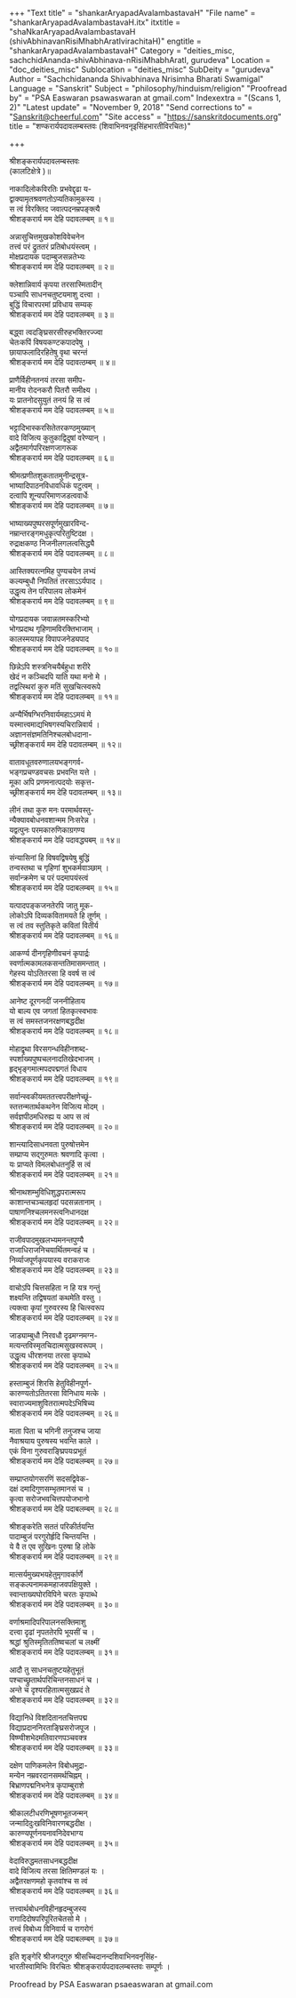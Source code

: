 +++
"Text title" = "shankarAryapadAvalambastavaH"
"File name" = "shankarAryapadAvalambastavaH.itx"
itxtitle = "shaNkarAryapadAvalambastavaH (shivAbhinavanRisiMhabhAratIvirachitaH)"
engtitle = "shankarAryapadAvalambastavaH"
Category = "deities_misc, sachchidAnanda-shivAbhinava-nRisiMhabhAratI, gurudeva"
Location = "doc_deities_misc"
Sublocation = "deities_misc"
SubDeity = "gurudeva"
Author = "Sachchidananda Shivabhinava Nrisimha Bharati Swamigal"
Language = "Sanskrit"
Subject = "philosophy/hinduism/religion"
"Proofread by" = "PSA Easwaran psawaswaran at gmail.com"
Indexextra = "(Scans 1, 2)"
"Latest update" = "November 9, 2018"
"Send corrections to" = "Sanskrit@cheerful.com"
"Site access" = "https://sanskritdocuments.org"
title = "शण्करार्यपदावलम्बस्तवः (शिवाभिनवनृइसिंहभारतीविरचितः)"

+++
  
 श्रीशङ्करार्यपदावलम्बस्तवः   
(कालटिक्षेत्रे )॥  
  
नाकादिलोकविरतिः प्रभवेद्दृढा य-  
द्वाक्यामृतश्रवणतोऽप्यतिकामुकस्य ।  
स त्वं विरक्तिद जवात्पदनम्रपङ्क्त्यै  
श्रीशङ्करार्य मम देहि पदावलम्बम् ॥ १॥  
  
अन्नासुचित्तमुखकोशविवेचनेन  
तत्त्वं परं द्रुततरं प्रतिबोधयंस्त्वम् ।  
मोक्षप्रदायक पदाम्बुजसन्नतेभ्यः  
श्रीशङ्करार्य मम देहि पदावलम्बम् ॥ २॥  
  
क्लेशान्निवार्य कृपया तरसास्मितादीन्  
पञ्चापि साधनचतुष्टयमाशु दत्त्वा ।  
बुद्धिं विचारपरमां प्रविधाय सम्यक्  
श्रीशङ्करार्य मम देहि पदावलम्बम् ॥ ३॥  
  
बद्ध्वा त्वदङ्घ्रिसरसीरुहभक्तिरज्ज्वा  
चेतःकपिं विषयकण्टकपादपेषु ।  
छायाफलादिरहितेषु वृथा चरन्तं  
श्रीशङ्करार्य मम देहि पदावत्ठम्बम् ॥ ४॥  
  
प्राणैर्विहीनतनयं तरसा समीप-  
मानीय रोदनकरौ पितरौ समीक्ष्य ।  
यः प्रातनोदसुयुतं तनयं हि स त्वं  
श्रीशङ्करार्य मम देहि पदावलम्बम् ॥ ५॥  
  
भट्टादिभास्करसितेतरकण्ठमुख्यान्  
वादे विजित्य कुतुकाद्विदुषां वरेण्यान् ।  
अद्वैतमार्गपरिरक्षणजागरूक  
श्रीशङ्करार्य मम देहि पदावलम्बम् ॥ ६॥  
  
श्रीमत्प्रणीतशुकतातमुनीन्द्रसूत्र-  
भाष्यादिपाठनविधावधिकं पटुत्वम् ।  
दत्वापि शून्यपरिमाणजडत्ववार्धेः  
श्रीशङ्करार्य मम देहि पदावलम्बम् ॥ ७॥  
  
भाष्याख्यपुष्परसपूर्णमुखारविन्द-  
नम्रान्तरङ्गमधुकृत्परितुष्टिदक्ष ।  
रुद्राक्षकण्ठ निजनीलगलत्वसिद्ध्यै  
श्रीशङ्करार्य मम देहि पदावलम्बम् ॥ ८॥  
  
आस्तिक्यरत्नमिह पुण्यचयेन लभ्यं  
कल्यम्बुधौ निपतितं तरसाऽऽर्यपाद ।  
उद्धृत्य तेन परिपालय लोकमेनं  
श्रीशङ्करार्य मम देहि पदावलम्बम् ॥ ९॥  
  
योगप्रदायक जवान्नतमस्करिभ्यो  
भोगप्रदाथ गृहिणामविरक्तिभाजाम् ।  
कालस्मयापह विपापजनेड्यपाद  
श्रीशङ्करार्य मम देहि पदावलम्बम् ॥ १०॥  
  
छिन्नेऽपि शस्त्रनिचयैर्बहुधा शरीरे  
खेदं न कञ्चिदपि याति यथा मनो मे ।  
तद्वत्स्थिरां कुरु मतिं सुखचित्स्वरूपे  
श्रीशङ्करार्य मम देहि पदावलम्बम् ॥ ११॥  
  
अन्यैर्भिषग्भिरनिवार्यमहाऽऽमयं मे  
यस्मात्त्वमाद्यभिषगस्यचिरान्निवार्य ।  
अज्ञानसंज्ञमतिनिश्चलबोधदाना-  
च्छ्रीशङ्करार्य मम देहि पदावलम्बम् ॥ १२॥  
  
वातावधूतवरुणालयभङ्गगर्व-  
भङ्गप्रचण्डवचसः प्रभवन्ति यत्ते ।  
मूका अपि प्रणमनात्पदयोः सकृत्त-  
च्छ्रीशङ्करार्य मम देहि पदावलम्बम् ॥ १३॥  
  
लीनं तथा कुरु मनः परमार्थवस्तु-  
न्यैक्यावबोधनवशान्मम निःसरेन्न ।  
यद्वत्पुनः परमकारुणिकाग्रगण्य  
श्रीशङ्करार्य मम देहि पदावद्ध्यबम् ॥ १४॥  
  
संन्यासिनां हि विषवद्विषयेषु बुद्धिं  
तन्वस्तथा च गृहिणां शुभकर्मवाञ्छाम् ।  
सर्वान्क्रमेण च परं पदमापयंस्त्वं  
श्रीशङ्करार्य मम देहि पदाबलम्बम् ॥ १५॥  
  
यत्पादपङ्कजनतेरपि जातु मूक-  
लोकोऽपि दिव्यकवितामयते हि तूर्णम् ।  
स त्वं तव स्तुतिकृते कवितां वितीर्य  
श्रीशङ्करार्य मम देहि पदावलम्बम् ॥ १६॥  
  
आकर्ण्य दीनगृहिणीवचनं कृपार्द्रः  
स्वर्णात्मकामलकसन्ततिमासमन्तात् ।  
गेहस्य योऽतितरसा हि ववर्ष स त्वं  
श्रीशङ्करार्य मम देहि पदावलम्बम् ॥ १७॥  
  
आनेष्ट दूरगनदीं जननीहिताय  
यो बाल्य एव जगतां हितकृत्स्वभावः  
स त्वं समस्तजनरक्षणबद्धदीक्ष  
श्रीशङ्करार्य मम देहि पदावलम्बम् ॥ १८॥  
  
मोहाद्वृथा विरसगन्धविहीनशब्द-  
स्पर्शाख्यपुष्पचलनादतिखेदभाजम् ।  
हृद्भृङ्गमात्मपदपद्मगतं विधाय  
श्रीशङ्करार्य मम देहि पदावलम्बम् ॥ १९॥  
  
सर्वान्स्वकीयमततत्त्वपरीक्षणेच्छूं-  
स्तत्तन्मतार्थकथनेन विजित्य मोदम् ।  
सर्वज्ञपीठमधिरुह्य य आप स त्वं  
श्रीशङ्करार्य मम देहि पदावलम्बम् ॥ २०॥  
  
शान्त्यादिसाधनवता पुरुषोत्तमेन  
सम्प्राप्य सद्गुरुमतः श्रवणादि कृत्वा ।  
यः प्राप्यते विमलबोधतनुर्हि स त्वं  
श्रीशङ्करार्य मम देहि पदावलम्बम् ॥ २१॥  
  
श्रीनाथशम्भुविधिशुद्धपरात्मरूप  
काशान्तचञ्चलहृदां पदसन्नतानाम् ।  
पाषाणनिश्चलमनस्त्वनिधानदक्ष  
श्रीशङ्करार्य मम देहि पदावलम्बम् ॥ २२॥  
  
राजीवपादमुखलभ्यमनन्तपुण्यै  
राजाधिराजनिचयार्थितमन्वहं च ।  
निर्व्याजपूर्णकृपयास्य वराकराजः  
श्रीशङ्करार्य मम देहि पदावलम्बम् ॥ २३॥  
  
वाचोऽपि चित्तसहिता न हि यत्र गन्तुं  
शक्ष्यन्ति तद्विषयतां कथमेति वस्तु ।  
त्यक्त्वा कृपां गुरुवरस्य हि चित्स्वरूप  
श्रीशङ्करार्य मम देहि पदावलम्बम् ॥ २४॥  
  
जाड्याम्बुधौ निरवधौ दृढमग्नमग्न-  
मत्यन्तविस्मृतचिदात्मसुखस्वरूपम् ।  
उद्धृत्य धीरशनया तरसा कृपाब्धे  
श्रीशङ्करार्य मम देहि पदावलम्बम् ॥ २५॥  
  
हस्ताम्बुजं शिरसि हेतुविहीनपूर्ण-  
कारुण्यतोऽतितरसा विनिधाय मत्के ।  
स्वाराज्यमाशुवितरात्मपदेऽभिषिच्य  
श्रीशङ्करार्य मम देहि पदावलम्बम् ॥ २६॥  
  
माता पिता च भगिनी तनुजश्च जाया  
नैवाश्रयाय पुरुषस्य भवन्ति काले ।  
एकं विना गुरुवराङ्घ्रिपयःप्रभूतं  
श्रीशङ्करार्य मम देहि पदाबलम्बम् ॥ २७॥  
  
सम्प्राप्तयोगसरणिं सदसद्विवेक-  
दक्षं दमादिगुणसम्भृतमानसं च ।  
कृत्वा सरोजभवचित्तपयोजभानो  
श्रीशङ्करार्य मम देहि पदाबलम्बम् ॥ २८॥  
  
श्रीशङ्करेति सततं परिकीर्तयन्ति  
पादाम्बुजं परगुरोर्हृदि चिन्तयन्ति ।  
ये वै त एव सुखिनः पुरुषा हि लोके  
श्रीशङ्करार्य मम देहि पदावलम्बम् ॥ २९॥  
  
मात्सर्यमुख्यभयहेतुमृगावर्कार्णे  
सङ्कल्पनामकमहाजवपक्षियुक्ते ।  
स्वान्ताख्यघोरविपिने चरतः कृपाब्धे  
श्रीशङ्करार्य मम देहि पदावलम्बम् ॥ ३०॥  
  
वर्णाश्रमादिपरिपालनसक्तिमाशु  
दत्त्वा दृढां नृपततेरपि भूयसीं च ।  
श्रद्धां श्रुतिस्मृतिततिष्वचलां च लक्ष्मीं  
श्रीशङ्करार्य मम देहि पदावलम्बम् ॥ ३१॥  
  
आदौ तु साधनचतुष्टयहेतुभूतं  
पश्चाच्छ्रुतार्थपरिचिन्तनसाधनं च ।  
अन्ते च दृश्यरहितात्मसुखप्रदं ते  
श्रीशङ्करार्य मम देहि पदावलम्बम् ॥ ३२॥  
  
विद्यानिधे विशदितानतचित्तपद्म  
विद्याप्रदाननिरताङ्घ्रिसरोजपूज ।  
विष्ण्वीशभेदमतिवारणपञ्चवक्त्र  
श्रीशङ्करार्य मम देहि पदावलम्बम् ॥ ३३॥  
  
दक्षेण पाणिकमलेन विबोधमुद्रा-  
मन्येन नम्रवरदानसमर्थचिह्नम् ।  
बिभ्राणपद्मनिभनेत्र कृपाम्बुराशे  
श्रीशङ्करार्य मम देहि पदावलम्बम् ॥ ३४॥  
  
श्रीकालटीधरणिभूषणभूतजन्मन्  
जन्मादिदुःखविनिवारणबद्धदीक्ष ।  
कारुण्यपूर्णनयनावनिदेवभाग्य  
श्रीशङ्करार्य मम देहि पदावलम्बम् ॥ ३५॥  
  
वेदाविरुद्धमतसाधनबद्धदीक्ष  
वादे विजित्य तरसा क्षितिमण्डलं यः ।  
अद्वैतरक्षणमहो कृतवांश्च स त्वं  
श्रीशङ्करार्य मम देहि पदावलम्बम् ॥ ३६॥  
  
त्तत्त्वार्थबोधनविहीनहृदम्बुजस्य  
रागादिदोषपरिपूरितचेतसो मे ।  
तत्त्वं विबोध्य विनिवार्य च रागरोगं  
श्रीशङ्करार्य मम देहि पदाबलम्बम् ॥ ३७॥  
  
इति शृङ्गेरि श्रीजगद्गुरु श्रीसच्चिदानन्दशिवाभिनवनृसिंह-  
भारतीस्वामिभिः विरचितः श्रीशङ्करार्यपदावलम्बस्तवः सम्पूर्णः ।  
  
  
Proofread by PSA Easwaran psaeaswaran at gmail.com  
  
